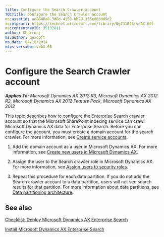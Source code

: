 ```yaml
---
title: Configure the Search Crawler account
TOCTitle: Configure the Search Crawler account
ms:assetid: ae8848a8-308d-4158-bb29-356ed00dd9e2
ms:mtpsurl: https://technet.microsoft.com/library/Gg731895(v=AX.60)
ms:contentKeyID: 35132811
author: Khairunj
ms.author: daxcpft
ms.date: 04/18/2014
mtps_version: v=AX.60
---
```


# Configure the Search Crawler account 


_**Applies To:** Microsoft Dynamics AX 2012 R3, Microsoft Dynamics AX 2012 R2, Microsoft Dynamics AX 2012 Feature Pack, Microsoft Dynamics AX 2012_

This topic describes how to configure the Enterprise Search crawler account so that the Microsoft SharePoint indexing service can crawl Microsoft Dynamics AX data for Enterprise Search. Before you can configure the account, you must create a domain account for the search crawler. For more information, see [Create service accounts](create-service-accounts.md).

1.  Add the domain account as a user in Microsoft Dynamics AX. For more information, see [Create new users in Microsoft Dynamics AX](create-new-users-in-microsoft-dynamics-ax.md).

2.  Assign the user to the Search crawler role in Microsoft Dynamics AX. For more information, see [Assign users to security roles](assign-users-to-security-roles.md).

3.  Repeat this procedure for each data partition. If you do not add the Search crawler account to a data partition, users will not see search results for that partition. For more information about data partitions, see [Data partitioning architecture](data-partitioning-architecture.md).

## See also

[Checklist: Deploy Microsoft Dynamics AX Enterprise Search](checklist-deploy-microsoft-dynamics-ax-enterprise-search.md)

[Install Microsoft Dynamics AX Enterprise Search](install-microsoft-dynamics-ax-enterprise-search.md)

  


